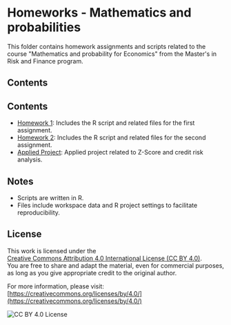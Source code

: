 # Homeworks - Mathematics and probabilities

This folder contains homework assignments and scripts related to the course "Mathematics and probability for Economics" from the Master's in Risk and Finance program.

## Contents

## Contents

- [Homework 1](./Homework%201/): Includes the R script and related files for the first assignment.
- [Homework 2](./Homework%202/): Includes the R script and related files for the second assignment.
- [Applied Project](./Applied%20Project/): Applied project related to Z-Score and credit risk analysis.

## Notes

- Scripts are written in R.
- Files include workspace data and R project settings to facilitate reproducibility.

## License

This work is licensed under the  
[Creative Commons Attribution 4.0 International License (CC BY 4.0)](https://creativecommons.org/licenses/by/4.0/).  
You are free to share and adapt the material, even for commercial purposes, as long as you give appropriate credit to the original author.

For more information, please visit:  
[https://creativecommons.org/licenses/by/4.0/](https://creativecommons.org/licenses/by/4.0/)

![CC BY 4.0 License](https://i.creativecommons.org/l/by/4.0/88x31.png)
